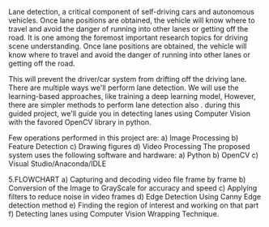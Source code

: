 Lane detection, a critical component of self-driving cars and autonomous vehicles. Once lane
positions are obtained, the vehicle will know where to travel and avoid the danger of running
into other lanes or getting off the road. It is one among the foremost important research
topics for driving scene understanding. Once lane positions are obtained, the vehicle will
know where to travel and avoid the danger of running into other lanes or getting off the
road.

This will prevent the driver/car system from drifting off the driving lane. There are multiple
ways we'll perform lane detection. We will use the learning-based approaches, like training a
deep learning model, However, there are simpler methods to perform lane detection also .
during this guided project, we'll guide you in detecting lanes using Computer Vision with the
favored OpenCV library in python.

Few operations performed in this project are:
a) Image Processing
b) Feature Detection
c) Drawing figures
d) Video Processing
The proposed system uses the following software and hardware:
a) Python
b) OpenCV
c) Visual Studio/Anaconda/IDLE

5.FLOWCHART
a) Capturing and decoding video file frame by frame
b) Conversion of the Image to GrayScale for accuracy and speed
c) Applying filters to reduce noise in video frames
d) Edge Detection Using Canny Edge detection method
e) Finding the region of interest and working on that part
f) Detecting lanes using Computer Vision Wrapping Technique.

